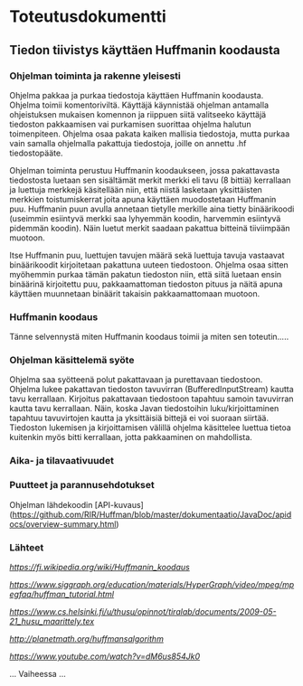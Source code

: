 # Toteutusdokumentti
## Tiedon tiivistys käyttäen Huffmanin koodausta
 

### Ohjelman toiminta ja rakenne yleisesti

Ohjelma pakkaa ja purkaa tiedostoja käyttäen Huffmanin koodausta. Ohjelma toimii komentoriviltä.
Käyttäjä käynnistää ohjelman antamalla ohjeistuksen mukaisen komennon ja riippuen siitä valitseeko käyttäjä tiedoston pakkaamisen vai purkamisen suorittaa ohjelma halutun toimenpiteen. Ohjelma osaa pakata kaiken mallisia tiedostoja, mutta purkaa vain samalla ohjelmalla pakattuja tiedostoja, joille on annettu .hf tiedostopääte.

Ohjelman toiminta perustuu Huffmanin koodaukseen, jossa pakattavasta tiedostosta luetaan sen sisältämät merkit merkki eli tavu (8 bittiä) kerrallaan ja luettuja merkkejä käsitellään niin, että niistä lasketaan yksittäisten merkkien toistumiskerrat joita apuna käyttäen muodostetaan Huffmanin puu. Huffmanin puun avulla annetaan tietylle merkille aina tietty binäärikoodi (useimmin esiintyvä merkki saa lyhyemmän koodin, harvemmin esiintyvä pidemmän koodin). Näin luetut merkit saadaan pakattua bitteinä tiiviimpään muotoon.

Itse Huffmanin puu, luettujen tavujen määrä sekä luettuja tavuja vastaavat binäärikoodit kirjoitetaan pakattuna uuteen tiedostoon. Ohjelma osaa sitten myöhemmin purkaa tämän pakatun tiedoston niin, että siitä luetaan ensin binäärinä kirjoitettu puu, pakkaamattoman tiedoston pituus ja näitä apuna käyttäen muunnetaan binäärit takaisin pakkaamattomaan muotoon. 


### Huffmanin koodaus
Tänne selvennystä miten Huffmanin koodaus toimii ja miten sen toteutin.....


### Ohjelman käsittelemä syöte
Ohjelma saa syötteenä polut pakattavaan ja purettavaan tiedostoon. Ohjelma lukee pakattavan tiedoston tavuvirran (BufferedInputStream) kautta tavu kerrallaan. Kirjoitus pakattavaan tiedostoon tapahtuu samoin tavuvirran kautta tavu kerrallaan. Näin, koska Javan tiedostoihin luku/kirjoittaminen tapahtuu tavuvirtojen kautta ja yksittäisiä bittejä ei voi suoraan siirtää. Tiedoston lukemisen ja kirjoittamisen välillä ohjelma käsittelee luettua tietoa kuitenkin myös bitti kerrallaan, jotta pakkaaminen on mahdollista. 


### Aika- ja tilavaativuudet

### Puutteet ja parannusehdotukset




Ohjelman lähdekoodin [API-kuvaus] (https://github.com/RIR/Huffman/blob/master/dokumentaatio/JavaDoc/apidocs/overview-summary.html)

### Lähteet

*https://fi.wikipedia.org/wiki/Huffmanin_koodaus*

*https://www.siggraph.org/education/materials/HyperGraph/video/mpeg/mpegfaq/huffman_tutorial.html*

*https://www.cs.helsinki.fi/u/thusu/opinnot/tiralab/documents/2009-05-21_husu_maarittely.tex*

*http://planetmath.org/huffmansalgorithm*

*https://www.youtube.com/watch?v=dM6us854Jk0*




... Vaiheessa ...
